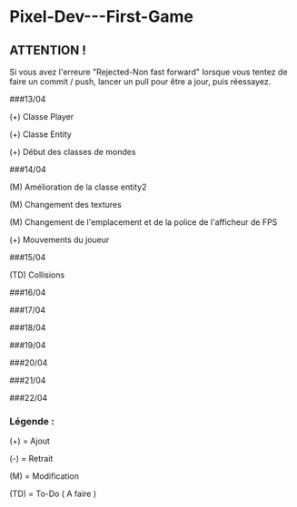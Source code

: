 Pixel-Dev---First-Game
======================

## ATTENTION !
Si vous avez l'erreure "Rejected-Non fast forward" lorsque vous tentez de faire un commit / push, lancer un pull pour être a jour, puis réessayez.

###13/04

(+) Classe Player

(+) Classe Entity

(+) Début des classes de mondes


###14/04

(M) Amélioration de la classe entity2

(M) Changement des textures

(M) Changement de l'emplacement et de la police de l'afficheur de FPS

(+) Mouvements du joueur


###15/04

(TD) Collisions

###16/04

###17/04

###18/04

###19/04

###20/04

###21/04

###22/04


### Légende :

(+) = Ajout

(-) = Retrait

(M) = Modification

(TD) = To-Do ( A faire )
